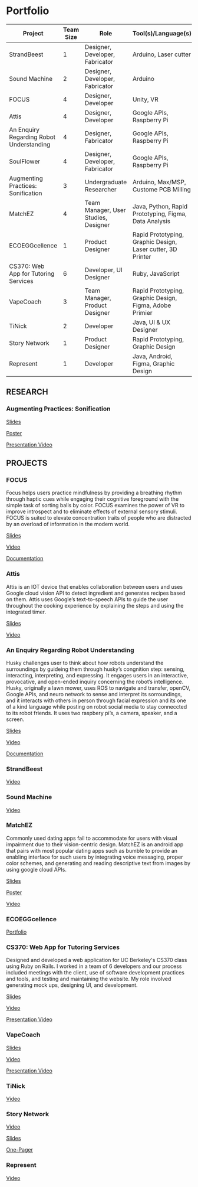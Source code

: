 # Portfolio

| Project  | Team Size | Role | Tool(s)/Language(s) |
| ------------- | ------------- | ------------- | ------------- |
| StrandBeest | 1 | Designer, Developer, Fabricator | Arduino, Laser cutter |
| Sound Machine | 2 | Designer, Developer, Fabricator | Arduino |
| FOCUS | 4 | Designer, Developer | Unity, VR |
| Attis | 4 | Designer, Developer | Google APIs, Raspberry Pi |
| An Enquiry Regarding Robot Understanding | 4 | Designer, Fabricator | Google APIs, Raspberry Pi |
| SoulFlower | 4 | Designer, Developer, Fabricator | Google APIs, Raspberry Pi |
| Augmenting Practices: Sonification  | 3 | Undergraduate Researcher | Arduino, Max/MSP, Custome PCB Milling |
| MatchEZ  | 4 | Team Manager, User Studies, Designer | Java, Python, Rapid Prototyping, Figma, Data Analysis |
| ECOEGGcellence  | 1 | Product Designer | Rapid Prototyping, Graphic Design, Laser cutter, 3D Printer |
| CS370: Web App for Tutoring Services | 6 | Developer, UI Designer | Ruby, JavaScript |
| VapeCoach  | 3 | Team Manager, Product Designer | Rapid Prototyping, Graphic Design, Figma, Adobe Primier |
| TiNick  | 2 | Developer | Java, UI & UX Designer |
| Story Network  | 1 | Product Designer | Rapid Prototyping, Graphic Design |
| Represent | 1 | Developer | Java, Android, Figma, Graphic Design |




## RESEARCH
### Augmenting Practices: Sonification
[Slides](https://github.com/tinataleb/Portfolio/blob/master/Research/Tina_Taleb_AugmentedPractices_SLIDES.pdf)

[Poster](https://github.com/tinataleb/Portfolio/blob/master/Research/Tina_Taleb_AugmentedPractices_POSTER.pdf)

[Presentation Video](https://www.youtube.com/watch?v=rOJZbfa-NO0)


## PROJECTS
### FOCUS
Focus helps users practice mindfulness by providing a breathing rhythm through haptic cues while engaging their cognitive foreground with the simple task of sorting balls by color. FOCUS examines the power of VR to improve introspect and to eliminate effects of external sensory stimuli. FOCUS is suited to elevate concentration traits of people who are distracted by an overload of information in the modern world.

[Slides](https://docs.google.com/presentation/d/1oBeEZJynCQRKyN9hkcgKsfeZKYs9dd2rrgqnLIk5Heg/edit?usp=sharing)

[Video](https://youtu.be/QeaCL2IeJSk)

[Documentation]()

### Attis
Attis is an IOT device that enables collaboration between users and uses Google cloud vision API to detect ingredient and generates recipes based on them. Attis uses Google’s text-to-speech APIs to guide the user throughout the cooking experience by explaining the steps and using the integrated timer. 

[Slides]()

[Video](https://youtu.be/MFoVfQVAFM0)

### An Enquiry Regarding Robot Understanding
Husky challenges user to think about how robots understand the surroundings by 
guideing them through husky’s congnition step: sensing, interacting, interpreting, and expressing. It engages users in an interactive, provocative, and open-ended inquiry concerning the robot’s intelligence. Husky, originally a lawn mower, uses ROS to navigate and transfer, openCV, Google APIs, and neuro network to sense and interpret its sorroundings, and it interacts with others in person through facial expression and its one of a kind language while posting on robot social media to stay conneccted to its robot friends. It uses two raspbery pi’s, a camera, speaker, and a screen.

[Slides]()

[Video]()

[Documentation]()
### StrandBeest
[Video](https://youtu.be/OLpKO5fEcsg)

### Sound Machine
[Video](https://youtu.be/Ok6R31iVPj0)

### MatchEZ
Commonly used dating apps fail to accommodate for users with visual impairment due to their vision-centric design. MatchEZ is an android app that pairs with most popular dating apps such as bumble to provide an enabling interface for such users by integrating voice messaging, proper color schemes, and generating and reading descriptive text from images by using google cloud APIs. 

[Slides](https://github.com/tinataleb/Portfolio/blob/master/MatchEZ/Tina_Taleb_MatchEZ_SLIDES.pdf)

[Poster](https://github.com/tinataleb/Portfolio/blob/master/MatchEZ/Tina_Taleb_MatchEZ_POSTER.pdf)

[Video](https://www.youtube.com/watch?v=bSh9xLlnt78&list=PLbok9t2URfW0scBCNElaHVW_v0cS2AaGL&index=32)

### ECOEGGcellence
[Portfolio](https://github.com/tinataleb/Portfolio/blob/master/ECOEGGcellence/Tina_Taleb_ECOEGGcellence.pdf)

### CS370: Web App for Tutoring Services
Designed and developed a web application for UC Berkeley's CS370 class using Ruby on Rails. I worked in a team of 6 developers and our process included meetings with the client, use of software development practices and tools, and testing and maintaining the website. My role involved generating mock ups, designing UI, and development.

[Slides](https://github.com/tinataleb/Portfolio/blob/master/cs370/Tina_Taleb_CS370_SLIDES.pdf)

[Video](https://www.youtube.com/watch?v=0lJGAX65tao)

[Presentation Video]()


### VapeCoach
[Slides](https://github.com/tinataleb/Portfolio/blob/master/VapeCoach/Tina_Taleb_VapeCoach_SLIDES.pdf)

[Video](https://www.youtube.com/watch?v=kheRFw0y0mU)

[Presentation Video](https://www.youtube.com/watch?v=jkfWdL2rQ5o)


### TiNick
[Video](https://www.youtube.com/watch?v=Ovc0pRsrq_w)

### Story Network
[Video](https://www.youtube.com/watch?v=oXbghTwdVco)

[Slides](https://github.com/tinataleb/Portfolio/blob/master/StoryNetwork/sndecs.pdf)

[One-Pager](https://github.com/tinataleb/Portfolio/blob/master/StoryNetwork/storyNetwork.png)

### Represent
[Video](https://www.youtube.com/watch?v=18u4e_CLlTA)




